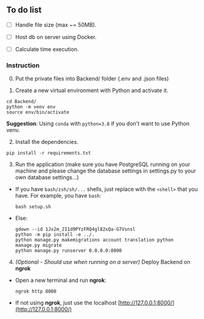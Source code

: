 ## To do list
- [ ] Handle file size (max ~= 50MB).
- [ ] Host db on server using Docker.
- [ ] Calculate time execution.


### Instruction

0. Put the private files into Backend/ folder (.env and .json files)

1. Create a new virtual environment with Python and activate it.

```
cd Backend/
python -m venv env
source env/bin/activate
```

**Suggestion**: Using `conda` with `python=3.8` if you don't want to use Python venv.

2. Install the dependencies.

```
pip install -r requirements.txt
```

3. Run the application (make sure you have PostgreSQL running on your machine and please change the database settings in settings.py to your own database settings...)

- If you have `bash/zsh/sh/...` shells, just replace with the `<shell>` that you have. For example, you have `bash`:
    ```
    bash setup.sh
    ```
- Else:
    ```
    gdown --id 1Jx2m_2I1d9PYzFRQ4gl82xQa-G7Vsnsl
    python -m pip install -e ../.
    python manage.py makemigrations account translation python manage.py migrate 
    python manage.py runserver 0.0.0.0:8000
    ```
4. *(Optional - Should use when running on a server)* Deploy Backend on **ngrok**

- Open a new terminal and run **ngrok**:
    ```
    ngrok http 8000
    ```

- If not using **ngrok**, just use the localhost [http://127.0.0.1:8000/](http://127.0.0.1:8000/)